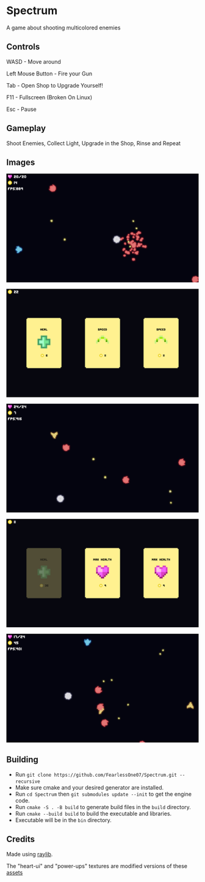 # Spectrum

A game about shooting multicolored enemies

## Controls

WASD - Move around

Left Mouse Button - Fire your Gun

Tab - Open Shop to Upgrade Yourself!

F11 - Fullscreen (Broken On Linux)

Esc - Pause

## Gameplay

Shoot Enemies, Collect Light, Upgrade in the Shop, Rinse and Repeat

## Images

![1](./images/1.png)

![2](./images/2.png)

![3](./images/3.png)

![4](./images/4.png)

![5](./images/5.png)

## Building

- Run `git clone https://github.com/FearlessOne07/Spectrum.git --recursive`
- Make sure cmake and your desired generator are installed.
- Run `cd Spectrum` then `git submodules update --init` to get the engine code.
- Run `cmake -S . -B build` to generate build files in the `build` directory.
- Run `cmake --build build` to build the executable and libraries.
- Executable will be in the `bin` directory.

## Credits

Made using [raylib](https://github.com/raysan5/raylib).

The "heart-ui" and "power-ups" textures are modified versions of these [assets](https://gvituri.itch.io/space-shooter)
